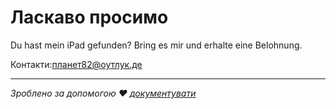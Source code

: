 # Ласкаво просимо

Du hast mein iPad gefunden? Bring es mir und erhalte eine Belohnung.

Контакти:[планет82@оутлук.де](mailto:planet82@outlook.de)

* * *

_Зроблено за допомогою ❤️ [документувати](https://docsify.js.org/)_
